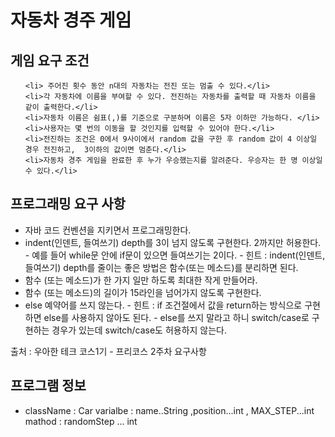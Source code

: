 <h1>자동차 경주 게임</h1>

<h2>게임 요구 조건</h2>
 
 <ul>


 	<li> 주어진 횟수 동안 n대의 자동차는 전진 또는 멈출 수 있다.</li>
 	<li>각 자동차에 이름을 부여할 수 있다. 전진하는 자동차를 출력할 때 자동차 이름을 같이 출력한다.</li>
 	<li>자동차 이름은 쉼표(,)를 기준으로 구분하며 이름은 5자 이하만 가능하다. </li>
 	<li>사용자는 몇 번의 이동을 할 것인지를 입력할 수 있어야 한다.</li>
 	<li>전진하는 조건은 0에서 9사이에서 random 값을 구한 후 random 값이 4 이상일 경우 전진하고,  3이하의 값이면 멈춘다.</li>
 	<li>자동차 경주 게임을 완료한 후 누가 우승했는지를 알려준다. 우승자는 한 명 이상일 수 있다.</li>
 </ul>
 

<h2> 프로그래밍 요구 사항</h2>
     <ul>
         <li>
             자바 코드 컨벤션을 지키면서 프로그래밍한다.
         </li>
         <li>
             indent(인덴트, 들여쓰기) depth를 3이 넘지 않도록 구현한다. 2까지만 허용한다.
              - 예를 들어 while문 안에 if문이 있으면 들여쓰기는 2이다.
              - 힌트 : indent(인덴트, 들여쓰기) depth를 줄이는 좋은 방법은 함수(또는 메소드)를 분리하면 된다.
         </li>
         <li>
             함수 (또는 메소드)가 한 가지 일만 하도록 최대한 작게 만들어라.
         </li>
         <li>
             함수 (또는 메소드)의 길이가 15라인을 넘어가지 않도록 구현한다.
         </li>
         <li>
             else 예약어를 쓰지 않는다.
              - 힌트 : if 조건절에서 값을 return하는 방식으로 구현하면 else를 사용하지 않아도 된다.
              - else를 쓰지 말라고 하니 switch/case로 구현하는 경우가 있는데 switch/case도 허용하지 않는다.
         </li>
     </ul>
<p>출처 : 우아한 테크 코스1기 - 프리코스 2주차 요구사항</p>


<h2> 프로그램 정보</h2>

  <ul>
    <li>
        className : Car
        varialbe : name..String ,position...int , MAX_STEP...int
        mathod : randomStep ... int
    </li>
  <ul>